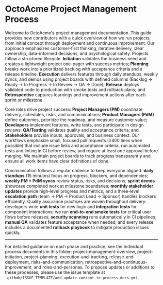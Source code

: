 # OctoAcme Project Management Process

Welcome to OctoAcme's project management documentation. This guide provides new contributors with a quick overview of how we run projects, from initial concept through deployment and continuous improvement. Our approach emphasizes customer-first thinking, iterative delivery, clear ownership, data-informed decisions, and psychological safety. Projects follow a structured lifecycle: **Initiation** validates the business need and creates a lightweight project one-pager with success metrics; **Planning** breaks work into a prioritized backlog with acceptance criteria and a release timeline; **Execution** delivers features through daily standups, weekly syncs, and demos using project boards with defined columns (Backlog → Ready → In Progress → In Review → QA → Done); **Release** deploys validated code to production with smoke tests and rollback plans; and **Retrospective** captures learnings and improvement actions after each sprint or milestone.

Core roles drive project success: **Project Managers (PM)** coordinate delivery, schedules, risks, and communications; **Product Managers (PdM)** define outcomes, prioritize the roadmap, and measure customer value; **Developers** implement features, write tests, and participate in design reviews; **QA/Testing** validates quality and acceptance criteria; and **Stakeholders** provide inputs, approvals, and business context. Our workflows emphasize small, focused pull requests (≤400 lines when possible) that include issue links and acceptance criteria, run automated tests and linting in CI before review, and require at least one approval before merging. We maintain project boards to track progress transparently and ensure all work items have clear definitions of done.

Communication follows a regular cadence to keep everyone aligned: **daily standups** (15 minutes) focus on progress, blockers, and dependencies; **weekly PM + PdM syncs** review status, risks, and decisions; **sprint demos** showcase completed work at milestone boundaries; **monthly stakeholder updates** provide high-level progress and metrics; and a three-level **escalation path** (team → PM → Product Lead → Sponsor) handles blockers efficiently. Quality assurance practices are woven throughout delivery: developers write **unit tests** for new logic and **integration tests** for component interactions; we run **end-to-end smoke tests** for critical user flows before releases; **security scanning** runs automatically in CI pipelines; **manual QA** validates feature acceptance when needed; and every release includes a documented **rollback playbook** to mitigate production issues quickly.

---

For detailed guidance on each phase and practice, see the individual process documents in this folder: project-management-overview, project-initiation, project-planning, execution-and-tracking, release-and-deployment, risks-and-communication, retrospective-and-continuous-improvement, and roles-and-personas. To propose updates or additions to these processes, please use the issue template at `.github/ISSUE_TEMPLATE/add-update-content-to-process-docs.yml`.
